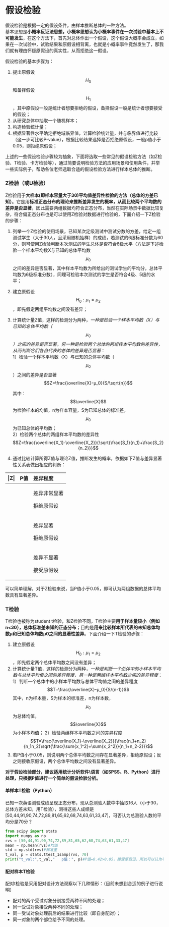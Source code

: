# 假设检验

假设检验是根据一定的假设条件，由样本推断总体的一种方法。  
基本思想是**小概率反证法思想，小概率思想认为小概率事件在一次试验中基本上不可能发生**，在这个方法下，首先对总体作出一个假设，这个假设大概率会成立，如果在一次试验中，试验结果和原假设相背离，也就是小概率事件竟然发生了，那我们就有理由怀疑原假设的真实性，从而拒绝这一假设。

假设检验的基本步骤为：

1. 提出原假设 $$H_0$$ 和备择假设 $$H_1$$，其中原假设一般是统计者想要拒绝的假设，备择假设一般是统计者想要接受的假设；
2. 从研究总体中抽取一个随机样本；
3. 构造检验统计量；
4. 根据显著性水平确定拒绝域临界值，计算检验统计量，并与临界值进行比较（这一步可比较P-value），根据比较结果选择是否拒绝原假设，一般p值小于0.05，则拒绝原假设；

上述的一些假设检验步骤较为抽象，下面将选取一些常见的假设检验方法（如Z检验、T检验、卡方检验等），通过简要说明检验方法的应用场景和使用条件，并举一些实际例子，帮助各位老师选取合适的假设检验方法进行样本总体的推断。

### Z检验（或U检验）

Z检验用于**大样本\(即样本容量大于30\)平均值差异性检验的方法（总体的方差已知）**。它是用**标准正态分布的理论来推断差异发生的概率，从而比较两个平均数的差异是否显著**，因此需要两组数据均符合正态分布，当然在实际场景中数据比较复杂，符合偏正态分布也是可以使用Z检验对数据进行检验的，下面介绍一下Z检验的步骤：

1. 列举一个Z检验的使用场景，已知某次定级测试中测试分数的方差，给定一组测试学生（大于30人，且采用随机抽样）的成绩，若测试的6级标准分数为60分，则可使用Z检验判断本次测试的学生总体是否符合6级水平（方法是下述检验一个样本平均数X与已知的总体平均数$$μ_0$$之间的差异是否显著，其中样本平均数为所给出的测试学生的平均分，总体平均数为6级标准分数），同理可检验本次测试的学生是否符合4级、5级的水平；
2. 建立原假设 $$H_0:μ_1=μ_2$$ ，即先假定两组平均数之间没有差异；
3. 计算统计量Z值，这样的检测分为两种，_一种是检验一个样本平均数（X）与已知的总体平均数（_ $$μ_0$$ _）之间的差异是否显著，另一种是检验两个总体的两组样本平均数的差异性，从而判断它们各自代表的总体的差异是否显著_：  
   1）检验一个样本平均数（X）与已知的总体平均数（$$μ_0$$）之间的差异是否显著  
                                                                                   $$Z=\frac{\overline{X}-μ_0}{S/\sqrt{n}}$$ 

   其中： $$\overline{X}$$ 为检验样本的均值，n为样本容量，S为已知总体的标准差， $$μ_0$$为已知总体的平均数；  
   2）检验两个总体的两组样本平均数的差异性  
                                                                                    $$Z=\frac{\overline{X_1}-\overline{X_2}}{\sqrt{\frac{S_1}{n_1}+\frac{S_2}{n_2}}}$$                               

4. 通过比较计算所得Z值与理论Z值，推断发生的概率，依据如下Z值与差异显著性关系表做出相应的判断：

<table>
  <thead>
    <tr>
      <th style="text-align:left">|Z|</th>
      <th style="text-align:left">P&#x503C;</th>
      <th style="text-align:left">&#x5DEE;&#x5F02;&#x7A0B;&#x5EA6;</th>
    </tr>
  </thead>
  <tbody>
    <tr>
      <td style="text-align:left"></td>
      <td style="text-align:left"></td>
      <td style="text-align:left">
        <p>&#x5DEE;&#x5F02;&#x975E;&#x5E38;&#x663E;&#x8457;</p>
        <p>&#x62D2;&#x7EDD;&#x539F;&#x5047;&#x8BBE;</p>
      </td>
    </tr>
    <tr>
      <td style="text-align:left"></td>
      <td style="text-align:left"></td>
      <td style="text-align:left">
        <p>&#x5DEE;&#x5F02;&#x663E;&#x8457;</p>
        <p>&#x62D2;&#x7EDD;&#x539F;&#x5047;&#x8BBE;</p>
      </td>
    </tr>
    <tr>
      <td style="text-align:left"></td>
      <td style="text-align:left"></td>
      <td style="text-align:left">
        <p>&#x5DEE;&#x5F02;&#x4E0D;&#x663E;&#x8457;</p>
        <p>&#x63A5;&#x53D7;&#x539F;&#x5047;&#x8BBE;</p>
      </td>
    </tr>
  </tbody>
</table>

可以简单理解，对于Z检验来说，当P值小于0.05，即可认为两组数据的总体平均数具有显著差异。

### T检验

T检验也被称为student t检验，和Z检验不同，T检验主要**用于样本量较小（例如n&lt;30），总体标准差未知的正态分布**；目的是**用来比较样本所代表的未知总体均数μ和已知总体均数μ0之间的显著性差异**。下面介绍一下T检验的步骤：

1. 建立原假设 $$H_0:μ_1=μ_2$$ ，即先假定两个总体平均数之间没有差异；
2. 计算统计量T值，这样的检测分为两种，_一种是判断一个总体中的小样本平均数与总体平均值之间的差异程度，另一种是两组样本平均数之间的差异程度_： 1）判断一个总体中的小样本平均数与总体平均值之间的差异程度                                                                    $$T=\frac{\overline{X}-μ_0}{S/(n-1)}$$  其中，n为样本量，S为样本的标准差，n为样本数， $$μ_0$$为总体均值， $$\overline{X}$$为小样本均值； 2）检验两组样本平均数之间的差异程度                                                                      $$T=\frac{\overline{X_1}-\overline{X_2}}{\frac{n_1+n_2}{n_1n_2}\sqrt{\frac{\sum{x_1^2}+\sum{x_2^2}}{n_1+n_2-2}}}$$ 
3. 若P值小于0.05，则说明两个总体平均数之间存在显著差异，拒绝原假设；反之则接收原假设，两个总体平均数之间没有显著差异。

**对于假设检验部分，建议适用统计分析软件\语言（如SPSS、R、Python）进行处理，只根据P值进行一个简单的假设检验分析。**

#### 单样本T检验（Python）

已知一次英语测验成绩呈现正态分布，现从总测验人数中中抽取16人（小于30，总体方差未知，用T检验），测得这些人成绩是\[50,44,91,90,74,72,89,81,65,62,68,74,63,61,33,47\]，可否认为总测验人数的平均分是70分？

```python
from scipy import stats
import numpy as np 
rvs = [50,44,91,90,74,72,89,81,65,62,68,74,63,61,33,47]
mean = np.mean(rvs)#均值
std = np.std(rvs)#标准差
t_val, p = stats.ttest_1samp(rvs, 70)
print("t_val:",t_val,"   p值：", p)#P值=0.42>0.05，接受原假设，所以可以认为平均分是70分
```

#### 配对样本T检验

配对t检验是采用配对设计方法观察以下几种情形：（目前未想到合适的例子进行说明）

* 配对的两个受试对象分别接受两种不同的处理；
* 同一受试对象接受两种不同的处理；
* 同一受试对象处理前后的结果进行比较（即自身配对）；
* 同一对象的两个部位给予不同的处理。

#### 

###  







